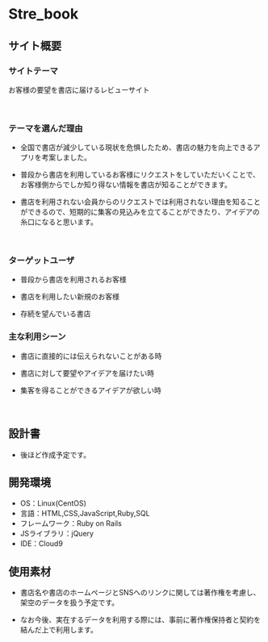 <!--​READMEを作成する際は、項目内の【補足説明】は削除して完成させてください。-->
# Stre_book

## サイト概要
### サイトテーマ
お客様の要望を書店に届けるレビューサイト

​
### テーマを選んだ理由
- 全国で書店が減少している現状を危惧したため、書店の魅力を向上できるアプリを考案しました。

- 普段から書店を利用しているお客様にリクエストをしていただいくことで、お客様側からでしか知り得ない情報を書店が知ることができます。

- 書店を利用されない会員からのリクエストでは利用されない理由を知ることができるので、短期的に集客の見込みを立てることができたり、アイデアの糸口になると思います。

<!--　★テーマ理由を記載する際のポイント　-->
<!-- - 自分自身の背景の説明（このポートフォリオを作る前提を説明） -->
<!-- - 扱う題材が抱えている問題・課題の説明 -->
<!-- - ターゲットとするユーザーが持つであろう課題の説明（需要をアピールするため） -->
<!-- - 当問題を解決するために、このようなポートフォリオを制作してみようと考えました」という結び -->

<!-- ★記載例 -->
<!-- もともと料理が好きで、オリジナルレシピで料理を作ることが多いのですが、少しずつレシピが1パターンになってきており頭を悩ませていました。 -->
<!-- 身近に自分と同じように、料理を好んでする友人がいないため困っていた所、他の人がどのようなレシピで作っているのかを知れるサービスがあれば便利だと考えました。 -->
<!-- また料理好きな人だけでなく、日々料理を作る必要があるがレシピに困っている人の助けにもなると考え、このテーマにしました。 -->
​
### ターゲットユーザ
- 普段から書店を利用されるお客様

- 書店を利用したい新規のお客様

- 存続を望んでいる書店
​
### 主な利用シーン
- 書店に直接的には伝えられないことがある時

- 書店に対して要望やアイデアを届けたい時

- 集客を得ることができるアイデアが欲しい時

​
## 設計書
- 後ほど作成予定です。

## 開発環境
- OS：Linux(CentOS)
- 言語：HTML,CSS,JavaScript,Ruby,SQL
- フレームワーク：Ruby on Rails
- JSライブラリ：jQuery
- IDE：Cloud9
​
## 使用素材
- 書店名や書店のホームページとSNSへのリンクに関しては著作権を考慮し、架空のデータを扱う予定です。

- なお今後、実在するデータを利用する際には、事前に著作権保持者と契約を結んだ上で利用します。